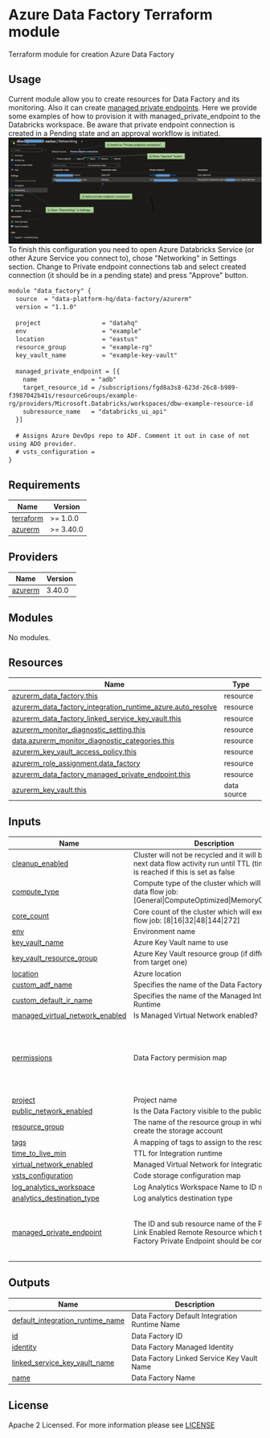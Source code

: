 # Azure Data Factory Terraform module
Terraform module for creation Azure Data Factory

## Usage
Current module allow you to create resources for Data Factory and its monitoring. Also it can create [managed private endpoints](https://learn.microsoft.com/en-us/azure/data-factory/managed-virtual-network-private-endpoint#managed-private-endpoints). 
Here we provide some examples of how to provision it with managed_private_endpoint to the Databricks workspace.
Be aware that private endpoint connection is created in a Pending state and an approval workflow is initiated. 
    ![Managed private endpoint approvement](img/aprrove_endpoint.png)
To finish this configuration you need to open Azure Databricks Service (or other Azure Service you connect to), chose "Networking" in Settings section. Change to Private endpoint connections tab and select created connection (it should be in a pending state) and press "Approve" button.

```hcl
module "data_factory" {
  source  = "data-platform-hq/data-factory/azurerm"
  version = "1.1.0"

  project                 = "datahq"
  env                     = "example"
  location                = "eastus"
  resource_group          = "example-rg"
  key_vault_name          = "example-key-vault"

  managed_private_endpoint = [{
    name               = "adb"
    target_resource_id = /subscriptions/fgd8a3s8-623d-26c8-b989-f3987042b41s/resourceGroups/example-rg/providers/Microsoft.Databricks/workspaces/dbw-example-resource-id
    subresource_name   = "databricks_ui_api"
  }]

  # Assigns Azure DevOps repo to ADF. Comment it out in case of not using ADO provider.
  # vsts_configuration = 
}
```

<!-- BEGIN_TF_DOCS -->
## Requirements

| Name                                                                      | Version   |
| ------------------------------------------------------------------------- | --------- |
| <a name="requirement_terraform"></a> [terraform](#requirement\_terraform) | >= 1.0.0  |
| <a name="requirement_azurerm"></a> [azurerm](#requirement\_azurerm)       | >= 3.40.0 |

## Providers

| Name                                                          | Version |
| ------------------------------------------------------------- | ------- |
| <a name="provider_azurerm"></a> [azurerm](#provider\_azurerm) | 3.40.0  |

## Modules

No modules.

## Resources

| Name                                                                                                                                                                                  | Type        |
| ------------------------------------------------------------------------------------------------------------------------------------------------------------------------------------- | ----------- |
| [azurerm_data_factory.this](https://registry.terraform.io/providers/hashicorp/azurerm/latest/docs/resources/data_factory)                                                             | resource    |
| [azurerm_data_factory_integration_runtime_azure.auto_resolve](https://registry.terraform.io/providers/hashicorp/azurerm/latest/docs/resources/data_factory_integration_runtime_azure) | resource    |
| [azurerm_data_factory_linked_service_key_vault.this](https://registry.terraform.io/providers/hashicorp/azurerm/latest/docs/resources/data_factory_linked_service_key_vault)           | resource    |
| [azurerm_monitor_diagnostic_setting.this](https://registry.terraform.io/providers/hashicorp/azurerm/latest/docs/data-sources/monitor_diagnostic_categories)                           | resource    |
| [data.azurerm_monitor_diagnostic_categories.this](https://registry.terraform.io/providers/hashicorp/azurerm/latest/docs/resources/monitor_diagnostic_setting)                         | resource    |
| [azurerm_key_vault_access_policy.this](https://registry.terraform.io/providers/hashicorp/azurerm/latest/docs/resources/key_vault_access_policy)                                       | resource    |
| [azurerm_role_assignment.data_factory](https://registry.terraform.io/providers/hashicorp/azurerm/latest/docs/resources/role_assignment)                                               | resource    |
| [azurerm_data_factory_managed_private_endpoint.this](https://registry.terraform.io/providers/hashicorp/azurerm/latest/docs/resources/data_factory_managed_private_endpoint)           | resource    |
| [azurerm_key_vault.this](https://registry.terraform.io/providers/hashicorp/azurerm/latest/docs/data-sources/key_vault)                                                                | data source |

## Inputs

| Name                                                                                                                                  | Description                                                                                                                                 | Type                                                                                              | Default                                                                       | Required |
| ------------------------------------------------------------------------------------------------------------------------------------- | ------------------------------------------------------------------------------------------------------------------------------------------- | ------------------------------------------------------------------------------------------------- | ----------------------------------------------------------------------------- | :------: |
| <a name="input_cleanup_enabled"></a> [cleanup\_enabled](#input\_cleanup\_enabled)                                                     | Cluster will not be recycled and it will be used in next data flow activity run until TTL (time to live) is reached if this is set as false | `bool`                                                                                            | `true`                                                                        |    no    |
| <a name="input_compute_type"></a> [compute\_type](#input\_compute\_type)                                                              | Compute type of the cluster which will execute data flow job: [General\|ComputeOptimized\|MemoryOptimized]                                  | `string`                                                                                          | `"General"`                                                                   |    no    |
| <a name="input_core_count"></a> [core\_count](#input\_core\_count)                                                                    | Core count of the cluster which will execute data flow job: [8\|16\|32\|48\|144\|272]                                                       | `number`                                                                                          | `8`                                                                           |    no    |
| <a name="input_env"></a> [env](#input\_env)                                                                                           | Environment name                                                                                                                            | `string`                                                                                          | n/a                                                                           |   yes    |
| <a name="input_key_vault_name"></a> [key\_vault\_name](#input\_key\_vault\_name)                                                      | Azure Key Vault name to use                                                                                                                 | `string`                                                                                          | `""`                                                                          |    no    |
| <a name="input_key_vault_resource_group"></a> [key\_vault\_resource\_group](#input\_key\_vault\_resource\_group)                      | Azure Key Vault resource group (if differs from from target one)                                                                            | `string`                                                                                          | `""`                                                                          |    no    |
| <a name="input_location"></a> [location](#input\_location)                                                                            | Azure location                                                                                                                              | `string`                                                                                          | n/a                                                                           |   yes    |
| <a name="input_custom_adf_name"></a> [custom\_adf\_name](#input\_custom\_adf\_name)                                                   | Specifies the name of the Data Factory                                                                                                      | `string`                                                                                          | `null`                                                                        |    no    |
| <a name="input_custom_default_ir_name"></a> [custom\_default\_ir\_name](#input\_custom\_default\_ir\_name)                            | Specifies the name of the Managed Integration Runtime                                                                                       | `string`                                                                                          | `null`                                                                        |    no    |
| <a name="input_managed_virtual_network_enabled"></a> [managed\_virtual\_network\_enabled](#input\_managed\_virtual\_network\_enabled) | Is Managed Virtual Network enabled?                                                                                                         | `bool`                                                                                            | `true`                                                                        |    no    |
| <a name="input_permissions"></a> [permissions](#input\_permissions)                                                                   | Data Factory permision map                                                                                                                  | `list(map(string))`                                                                               | <pre>[<br>  {<br>    "object_id": null,<br>    "role": null<br>  }<br>]</pre> |    no    |
| <a name="input_project"></a> [project](#input\_project)                                                                               | Project name                                                                                                                                | `string`                                                                                          | n/a                                                                           |   yes    |
| <a name="input_public_network_enabled"></a> [public\_network\_enabled](#input\_public\_network\_enabled)                              | Is the Data Factory visible to the public network?                                                                                          | `bool`                                                                                            | `false`                                                                       |    no    |
| <a name="input_resource_group"></a> [resource\_group](#input\_resource\_group)                                                        | The name of the resource group in which to create the storage account                                                                       | `string`                                                                                          | n/a                                                                           |   yes    |
| <a name="input_tags"></a> [tags](#input\_tags)                                                                                        | A mapping of tags to assign to the resource                                                                                                 | `map(any)`                                                                                        | `{}`                                                                          |    no    |
| <a name="input_time_to_live_min"></a> [time\_to\_live\_min](#input\_time\_to\_live\_min)                                              | TTL for Integration runtime                                                                                                                 | `string`                                                                                          | `15`                                                                          |    no    |
| <a name="input_virtual_network_enabled"></a> [virtual\_network\_enabled](#input\_virtual\_network\_enabled)                           | Managed Virtual Network for Integration runtime                                                                                             | `bool`                                                                                            | `true`                                                                        |    no    |
| <a name="input_vsts_configuration"></a> [vsts\_configuration](#input\_vsts\_configuration)                                            | Code storage configuration map                                                                                                              | `map(string)`                                                                                     | `{}`                                                                          |    no    |
| <a name="input_log_analytics_workspace"></a> [log\_analytics\_workspace](#input\log\_analytics\_workspace)                            | Log Analytics Workspace Name to ID map                                                                                                      | `map(string)`                                                                                     | `{}`                                                                          |    no    |
| <a name="input_analytics_destination_type"></a> [analytics\_destination\_type](#input\log\_analytics\_destination\_type)              | Log analytics destination type                                                                                                              | `string`                                                                                          | `Dedicated`                                                                   |    no    |
| <a name="input_managed_private_endpoint"></a> [managed\_private\_endpoint](#input\managed\_private\_endpoint)                         | The ID  and sub resource name of the Private Link Enabled Remote Resource which this Data Factory Private Endpoint should be connected to   | <pre> set(object({ <br>   target_resource_id = string <br>   subresource_name   = string <br> })) | `[]`                                                                          |    no    |

## Outputs

| Name                                                                                                                                       | Description                                   |
| ------------------------------------------------------------------------------------------------------------------------------------------ | --------------------------------------------- |
| <a name="output_default_integration_runtime_name"></a> [default\_integration\_runtime\_name](#output\_default\_integration\_runtime\_name) | Data Factory Default Integration Runtime Name |
| <a name="output_id"></a> [id](#output\_id)                                                                                                 | Data Factory ID                               |
| <a name="output_identity"></a> [identity](#output\_identity)                                                                               | Data Factory Managed Identity                 |
| <a name="output_linked_service_key_vault_name"></a> [linked\_service\_key\_vault\_name](#output\_linked\_service\_key\_vault\_name)        | Data Factory Linked Service Key Vault Name    |
| <a name="output_name"></a> [name](#output\_name)                                                                                           | Data Factory Name                             |
<!-- END_TF_DOCS -->

## License

Apache 2 Licensed. For more information please see [LICENSE](https://github.com/data-platform-hq/terraform-azurerm-data-factory/tree/main/LICENSE)
